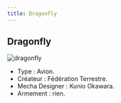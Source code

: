 ```yaml
---
title: Dragonfly
---
```


Dragonfly
---------


![dragonfly](/images/stories/saga/msgundam/mechas/dragonfly.png)


- Type : Avion.   
- Créateur : Fédération Terrestre.   
- Mecha Designer : Kunio Okawara.   
- Armement : rien.

